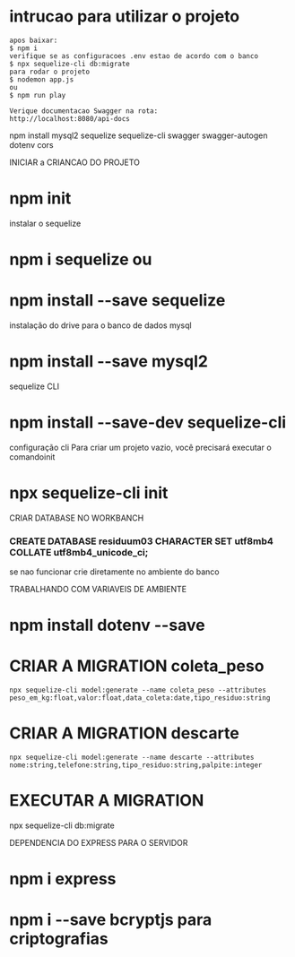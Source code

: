 # intrucao para utilizar o projeto
    apos baixar:
    $ npm i
    verifique se as configuracoes .env estao de acordo com o banco 
    $ npx sequelize-cli db:migrate
    para rodar o projeto
    $ nodemon app.js
    ou
    $ npm run play

    Verique documentacao Swagger na rota:
    http://localhost:8080/api-docs

npm install mysql2 sequelize sequelize-cli swagger swagger-autogen dotenv cors

INICIAR a CRIANCAO DO PROJETO
# npm init

instalar o sequelize
# npm i sequelize ou 
# npm install --save sequelize

instalação do drive para o banco de dados mysql
# npm install --save mysql2

sequelize CLI
# npm install --save-dev sequelize-cli

configuração cli
Para criar um projeto vazio, você precisará executar o comandoinit
# npx sequelize-cli init

CRIAR DATABASE NO WORKBANCH
### CREATE DATABASE residuum03 CHARACTER SET utf8mb4  COLLATE utf8mb4_unicode_ci;
se nao funcionar crie diretamente no ambiente do banco

TRABALHANDO COM VARIAVEIS DE AMBIENTE
# npm install dotenv --save

# CRIAR A MIGRATION coleta_peso
    npx sequelize-cli model:generate --name coleta_peso --attributes peso_em_kg:float,valor:float,data_coleta:date,tipo_residuo:string

# CRIAR A MIGRATION descarte
    npx sequelize-cli model:generate --name descarte --attributes nome:string,telefone:string,tipo_residuo:string,palpite:integer
  
# EXECUTAR A MIGRATION
 npx sequelize-cli db:migrate

DEPENDENCIA DO EXPRESS PARA O SERVIDOR
# npm i express
# npm i --save bcryptjs para criptografias